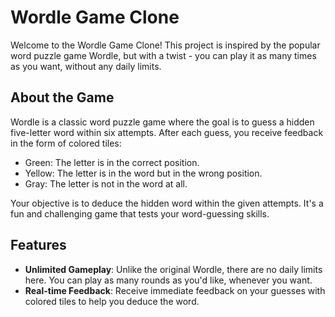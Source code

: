 # Wordle Game Clone

Welcome to the Wordle Game Clone! This project is inspired by the popular word puzzle game Wordle, but with a twist - you can play it as many times as you want, without any daily limits.

## About the Game

Wordle is a classic word puzzle game where the goal is to guess a hidden five-letter word within six attempts. After each guess, you receive feedback in the form of colored tiles:

- Green: The letter is in the correct position.
- Yellow: The letter is in the word but in the wrong position.
- Gray: The letter is not in the word at all.

Your objective is to deduce the hidden word within the given attempts. It's a fun and challenging game that tests your word-guessing skills.

## Features

- **Unlimited Gameplay**: Unlike the original Wordle, there are no daily limits here. You can play as many rounds as you'd like, whenever you want.
- **Real-time Feedback**: Receive immediate feedback on your guesses with colored tiles to help you deduce the word.
